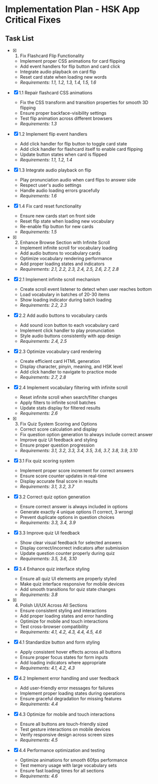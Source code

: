 # Implementation Plan - HSK App Critical Fixes

## Task List

- [x] 1. Fix Flashcard Flip Functionality
  - Implement proper CSS animations for card flipping
  - Add event handlers for flip button and card click
  - Integrate audio playback on card flip
  - Reset card state when loading new words
  - _Requirements: 1.1, 1.2, 1.3, 1.4, 1.5, 1.6_

- [x] 1.1 Repair flashcard CSS animations
  - Fix the CSS transform and transition properties for smooth 3D flipping
  - Ensure proper backface-visibility settings
  - Test flip animation across different browsers
  - _Requirements: 1.3_

- [x] 1.2 Implement flip event handlers
  - Add click handler for flip button to toggle card state
  - Add click handler for flashcard itself to enable card flipping
  - Update button states when card is flipped
  - _Requirements: 1.1, 1.2, 1.4_

- [x] 1.3 Integrate audio playback on flip
  - Play pronunciation audio when card flips to answer side
  - Respect user's audio settings
  - Handle audio loading errors gracefully
  - _Requirements: 1.6_

- [x] 1.4 Fix card reset functionality
  - Ensure new cards start on front side
  - Reset flip state when loading new vocabulary
  - Re-enable flip button for new cards
  - _Requirements: 1.5_

- [x] 2. Enhance Browse Section with Infinite Scroll
  - Implement infinite scroll for vocabulary loading
  - Add audio buttons to vocabulary cards
  - Optimize vocabulary rendering performance
  - Add proper loading states and indicators
  - _Requirements: 2.1, 2.2, 2.3, 2.4, 2.5, 2.6, 2.7, 2.8_

- [x] 2.1 Implement infinite scroll mechanism
  - Create scroll event listener to detect when user reaches bottom
  - Load vocabulary in batches of 20-30 items
  - Show loading indicator during batch loading
  - _Requirements: 2.2, 2.3_

- [x] 2.2 Add audio buttons to vocabulary cards
  - Add sound icon button to each vocabulary card
  - Implement click handler to play pronunciation
  - Style audio buttons consistently with app design
  - _Requirements: 2.4, 2.5_

- [x] 2.3 Optimize vocabulary card rendering
  - Create efficient card HTML generation
  - Display character, pinyin, meaning, and HSK level
  - Add click handler to navigate to practice mode
  - _Requirements: 2.7, 2.8_

- [x] 2.4 Implement vocabulary filtering with infinite scroll
  - Reset infinite scroll when search/filter changes
  - Apply filters to infinite scroll batches
  - Update stats display for filtered results
  - _Requirements: 2.6_

- [x] 3. Fix Quiz System Scoring and Options
  - Correct score calculation and display
  - Fix question option generation to always include correct answer
  - Improve quiz UI feedback and styling
  - Ensure proper question progression
  - _Requirements: 3.1, 3.2, 3.3, 3.4, 3.5, 3.6, 3.7, 3.8, 3.9, 3.10_

- [x] 3.1 Fix quiz scoring system
  - Implement proper score increment for correct answers
  - Ensure score counter updates in real-time
  - Display accurate final score in results
  - _Requirements: 3.1, 3.2, 3.7_

- [x] 3.2 Correct quiz option generation
  - Ensure correct answer is always included in options
  - Generate exactly 4 unique options (1 correct, 3 wrong)
  - Prevent duplicate options in question choices
  - _Requirements: 3.3, 3.4, 3.9_

- [x] 3.3 Improve quiz UI feedback
  - Show clear visual feedback for selected answers
  - Display correct/incorrect indicators after submission
  - Update question counter properly during quiz
  - _Requirements: 3.5, 3.6, 3.10_

- [x] 3.4 Enhance quiz interface styling
  - Ensure all quiz UI elements are properly styled
  - Make quiz interface responsive for mobile devices
  - Add smooth transitions for quiz state changes
  - _Requirements: 3.8_

- [x] 4. Polish UI/UX Across All Sections
  - Ensure consistent styling and interactions
  - Add proper loading states and error handling
  - Optimize for mobile and touch interactions
  - Test cross-browser compatibility
  - _Requirements: 4.1, 4.2, 4.3, 4.4, 4.5, 4.6_

- [x] 4.1 Standardize button and form styling
  - Apply consistent hover effects across all buttons
  - Ensure proper focus states for form inputs
  - Add loading indicators where appropriate
  - _Requirements: 4.1, 4.2, 4.3_

- [x] 4.2 Implement error handling and user feedback
  - Add user-friendly error messages for failures
  - Implement proper loading states during operations
  - Ensure graceful degradation for missing features
  - _Requirements: 4.4_

- [x] 4.3 Optimize for mobile and touch interactions
  - Ensure all buttons are touch-friendly sized
  - Test gesture interactions on mobile devices
  - Verify responsive design across screen sizes
  - _Requirements: 4.5_

- [x] 4.4 Performance optimization and testing
  - Optimize animations for smooth 60fps performance
  - Test memory usage with large vocabulary sets
  - Ensure fast loading times for all sections
  - _Requirements: 4.6_